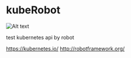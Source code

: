 # kubeRobot


![Alt text](kubeRobot/kuberobot.png?raw=true "Optional Title")


test kubernetes api by robot

https://kubernetes.io/
http://robotframework.org/


